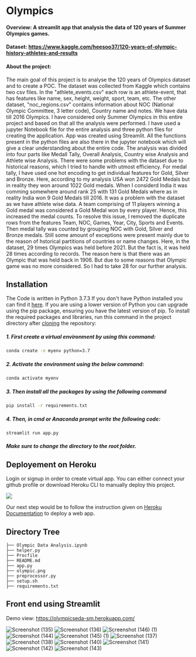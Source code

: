 # Olympics

#### Overview: A streamlit app that analysis the data of 120 years of Summer Olympics games.

#### Dataset: https://www.kaggle.com/heesoo37/120-years-of-olympic-history-athletes-and-results

#### About the project:
The main goal of this project is to analyse the 120 years of Olympics dataset and to create a POC. The dataset was collected from Kaggle which contains two csv files. In the "athlete_events.csv" each row is an athlete-event, that has features like name, sex, height, weight, sport, team, etc. The other dataset, "noc_regions.csv" contains information about NOC (National Olympic Committee, 3 letter code), Country name and notes. We have data till 2016 Olympics. I have considered only Summer Olympics in this entire project and based on that all the analysis were performed. I have used a jupyter Notebook file for the entire analysis and three python files for creating the application. App was created using Streamlit. All the functions present in the python files are also there in the jupyter notebook which will give a clear understanding about the entire code. The analysis was divided into four parts like Medall Tally, Overall Analysis, Country wise Analysis and Athlete wise Analysis. There were some problems with the dataset due to historical reasons, which I tried to handle with utmost efficiency. For medal tally, I have used one hot encoding to get individual features for Gold, Silver and Bronze. Here, according to my analysis USA won 2472 Gold Medals but in reality they won around 1022 Gold medals. When I considerd India it was comming somewhere around rank 25 with 131 Gold Medals where as in reality India won 9 Gold Medals till 2016. It was a problem with the dataset as we have athlete wise data. A team comprising of 11 players winning a Gold medal was considered a Gold Medal won by every player. Hence, this increased the medal counts. To resolve this issue, I removed the duplicate rows from the features Team, NOC, Games, Year, City, Sports and Events. Then medal tally was counted by grouping NOC with Gold, Silver and Bronze medals. Still some amount of exceptions were present mainly due to the reason of hstorical partitions of countries or name changes.  Here, in the dataset, 29 times Olympics was held before 2021. But the fact is, it was held 28 times according to records. The reason here is that there was an Olympic that was held back in 1906. But due to some reasons that Olympic game was no more considered. So I had to take 28 for our further analysis.

## Installation
The Code is written in Python 3.7.3 If you don't have Python installed you can find it [here](https://www.python.org/downloads/). If you are using a lower version of Python you can upgrade using the pip package, ensuring you have the latest version of pip. To install the required packages and libraries, run this command in the project directory after [cloning](https://www.howtogeek.com/451360/how-to-clone-a-github-repository/) the repository:

##### 1. First create a virtual environment by using this command:
```bash
conda create -n myenv python=3.7
```
##### 2. Activate the environment using the below command:
```bash
conda activate myenv
```
##### 3. Then install all the packages by using the following command
```bash
pip install -r requirements.txt
```
##### 4. Then, in cmd or Anaconda prompt write the following code:
```bash
streamlit run app.py
```
##### Make sure to change the directory to the root folder.  


## Deployement on Heroku
Login or signup in order to create virtual app. You can either connect your github profile or download Heroku CLI to manually deploy this project.

[![](https://i.imgur.com/dKmlpqX.png)](https://heroku.com)

Our next step would be to follow the instruction given on [Heroku Documentation](https://devcenter.heroku.com/articles/getting-started-with-python) to deploy a web app.

## Directory Tree 
```
├── Olympic Data Analysis.ipynb
├── helper.py
├── Procfile
├── README.md
├── app.py
├── olympic.png
├── preprocessor.py
├── setup.sh
├── requirements.txt
```

## Front end using Streamlit
Demo view: https://olympicseda-sm.herokuapp.com/

![Screenshot (135)](https://user-images.githubusercontent.com/75041273/132350953-c2e82abd-e718-41cf-a959-54370e26e39c.png)
![Screenshot (136)](https://user-images.githubusercontent.com/75041273/132350800-961f5ddb-b7cc-44dd-ad86-c1391021f01d.png)
![Screenshot (146) (1)](https://user-images.githubusercontent.com/75041273/132352416-ed7cd2d6-5c72-42ce-b82b-fa4783cf2781.png)
![Screenshot (144)](https://user-images.githubusercontent.com/75041273/132351831-c192620b-7a2e-4391-8eee-31830c153cca.png)
![Screenshot (145) (1)](https://user-images.githubusercontent.com/75041273/132352032-371cde59-47b1-48c3-a8b6-9fc575eebbc3.png)
![Screenshot (137)](https://user-images.githubusercontent.com/75041273/132351014-5af80e25-4731-4332-81fd-0611a1b26dc7.png)
![Screenshot (138)](https://user-images.githubusercontent.com/75041273/132351034-e8910a45-d8b3-4e4d-955e-25e06035cdcf.png)
![Screenshot (140)](https://user-images.githubusercontent.com/75041273/132351055-e324b880-54a9-40ff-96b7-16cb60b55c1e.png)
![Screenshot (141)](https://user-images.githubusercontent.com/75041273/132351077-34f62d91-d8b0-4702-a226-745624c85d4f.png)
![Screenshot (142)](https://user-images.githubusercontent.com/75041273/132351100-4f52f6d0-8fd0-4b58-9b00-ae40ef998e1e.png)
![Screenshot (143)](https://user-images.githubusercontent.com/75041273/132351168-d94d8bb0-5854-414a-b3a2-d7dce8ac9f3e.png)


